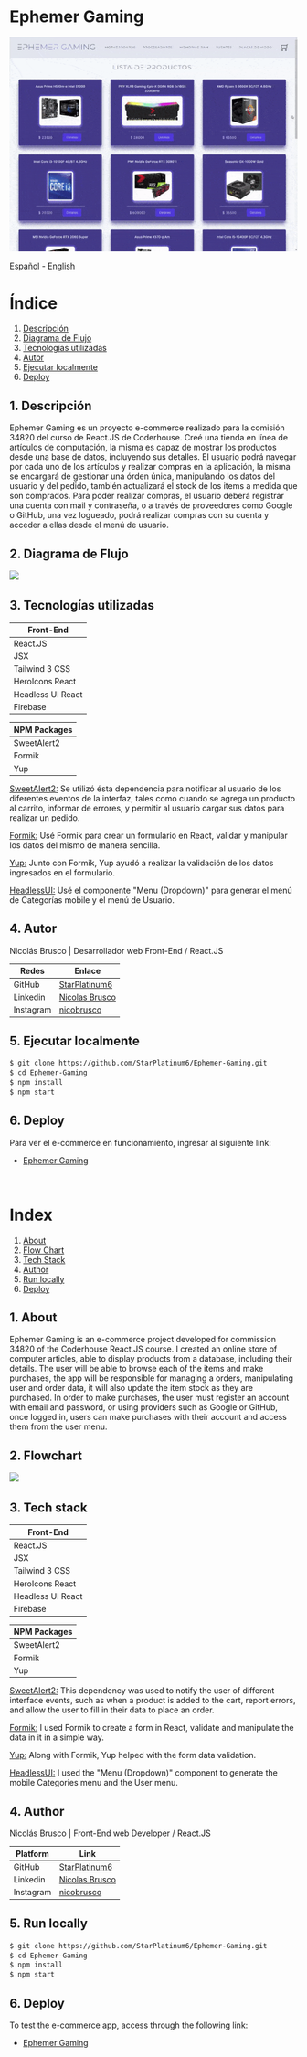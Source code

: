 # Ephemer Gaming

![](https://github.com/StarPlatinum6/Proyecto-Final-Brusco-34820/blob/main/public/images/EphemerGaming.gif)

[Español](#es) - [English](#en)

<a name="ES"></a>

# Índice

1. [Descripción](#description-es)
2. [Diagrama de Flujo](#flowchart-es)
3. [Tecnologías utilizadas](#technologies-es)
4. [Autor](#author-es)
5. [Ejecutar localmente](#run-es)
6. [Deploy](#deploy-es)

<a name="description-es"></a>

## 1. Descripción

Ephemer Gaming es un proyecto e-commerce realizado para la comisión 34820 del curso de React.JS de Coderhouse. Creé una tienda en línea de artículos de computación, la misma es capaz de mostrar los productos desde una base de datos, incluyendo sus detalles. El usuario podrá navegar por cada uno de los artículos y realizar compras en la aplicación, la misma se encargará de gestionar una órden única, manipulando los datos del usuario y del pedido, también actualizará el stock de los items a medida que son comprados. Para poder realizar compras, el usuario deberá registrar una cuenta con mail y contraseña, o a través de proveedores como Google o GitHub, una vez logueado, podrá realizar compras con su cuenta y acceder a ellas desde el menú de usuario.

<a name="flowchart-es"></a>

## 2. Diagrama de Flujo

![](https://github.com/StarPlatinum6/Ephemer-Gaming/blob/main/public/images/ephemer-gaming-flowchart-es.png)

<a name="technologies-es"></a>

## 3. Tecnologías utilizadas

| Front-End         |
| ----------------- |
| React.JS          |
| JSX			    |
| Tailwind 3 CSS    |
| HeroIcons React   |
| Headless UI React |
| Firebase          |

| NPM Packages      |
| ----------------- |
| SweetAlert2       |
| Formik            |
| Yup               |

[SweetAlert2:](https://sweetalert2.github.io/) Se utilizó ésta dependencia para notificar al usuario de los diferentes eventos de la interfaz, tales como cuando se agrega un producto al carrito, informar de errores, y permitir al usuario cargar sus datos para realizar un pedido.

[Formik:](https://formik.org/) Usé Formik para crear un formulario en React, validar y manipular los datos del mismo de manera sencilla.

[Yup:](https://www.npmjs.com/package/yup) Junto con Formik, Yup ayudó a realizar la validación de los datos ingresados en el formulario.

[HeadlessUI:](https://headlessui.com/) Usé el componente "Menu (Dropdown)" para generar el menú de Categorías mobile y el menú de Usuario.

<a name="author-es"></a>

## 4. Autor

Nicolás Brusco | Desarrollador web Front-End / React.JS

|Redes | Enlace |
|---------------------------|----------------|
|GitHub |[StarPlatinum6](https://github.com/StarPlatinum6) |
|Linkedin |[Nicolas Brusco](https://www.linkedin.com/in/nicolasbrusco)|
|Instagram |[nicobrusco](https://instagram.com/nicobrusco)

<a name="run-es"></a>

## 5. Ejecutar localmente

```bash
$ git clone https://github.com/StarPlatinum6/Ephemer-Gaming.git
$ cd Ephemer-Gaming
$ npm install
$ npm start
```

<a name="deploy-es"></a>

## 6. Deploy

Para ver el e-commerce en funcionamiento, ingresar al siguiente link:

- [Ephemer Gaming](https://ephemer-gaming.vercel.app/)

&nbsp;
&nbsp;
&nbsp;

#

<a name="EN"></a>

# Index

1. [About](#description-en)
2. [Flow Chart](#flowchart-en)
3. [Tech Stack](#technologies-en)
4. [Author](#author)
5. [Run locally](#run-en)
6. [Deploy](#deploy-en)

<a name="description-en"></a>

## 1. About


Ephemer Gaming is an e-commerce project developed for commission 34820 of the Coderhouse React.JS course. I created an online store of computer articles, able to display products from a database, including their details. The user will be able to browse each of the items and make purchases, the app will be responsible for managing a orders, manipulating user and order data, it will also update the item stock as they are purchased. In order to make purchases, the user must register an account with email and password, or using providers such as Google or GitHub, once logged in, users can make purchases with their account and access them from the user menu.

<a name="flowchart-en"></a>

## 2. Flowchart

![](https://github.com/StarPlatinum6/Ephemer-Gaming/blob/main/public/images/ephemer-gaming-flowchart.png)

<a name="technologies-en"></a>

## 3. Tech stack

| Front-End         |
| ----------------- |
| React.JS          |
| JSX			    |
| Tailwind 3 CSS    |
| HeroIcons React   |
| Headless UI React |
| Firebase          |

| NPM Packages      |
| ----------------- |
| SweetAlert2       |
| Formik            |
| Yup               |

[SweetAlert2:](https://sweetalert2.github.io/) This dependency was used to notify the user of different interface events, such as when a product is added to the cart, report errors, and allow the user to fill in their data to place an order.

[Formik:](https://formik.org/) I used Formik to create a form in React, validate and manipulate the data in it in a simple way.

[Yup:](https://www.npmjs.com/package/yup) Along with Formik, Yup helped with the form data validation.

[HeadlessUI:](https://headlessui.com/) I used the "Menu (Dropdown)" component to generate the mobile Categories menu and the User menu.

<a name="author-en"></a>

## 4. Author

Nicolás Brusco | Front-End web Developer / React.JS

|Platform | Link |
|---------------------------|----------------|
|GitHub |[StarPlatinum6](https://github.com/StarPlatinum6) |
|Linkedin |[Nicolas Brusco](https://www.linkedin.com/in/nicolasbrusco)|
|Instagram |[nicobrusco](https://instagram.com/nicobrusco)

<a name="run-en"></a>

## 5. Run locally

```bash
$ git clone https://github.com/StarPlatinum6/Ephemer-Gaming.git
$ cd Ephemer-Gaming
$ npm install
$ npm start
```

<a name="deploy-en"></a>

## 6. Deploy

To test the e-commerce app, access through the following link:

- [Ephemer Gaming](https://ephemer-gaming.vercel.app/)

